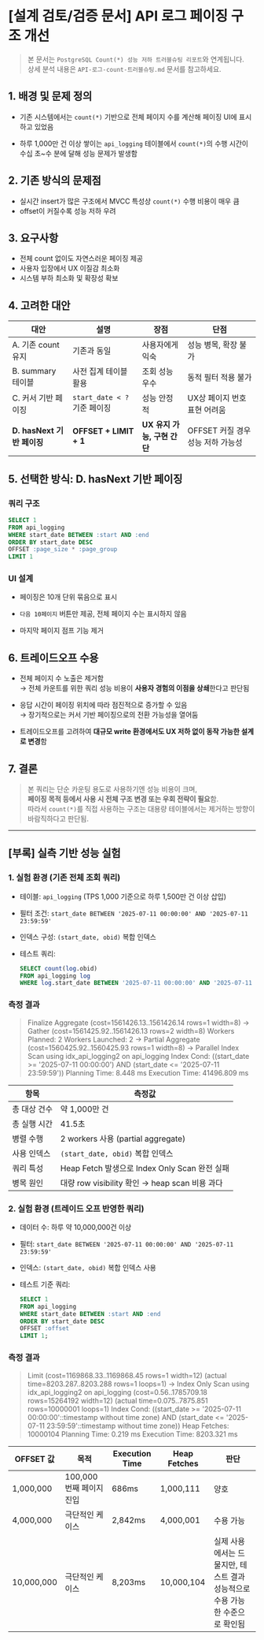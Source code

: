 # [설계 검토/검증 문서] API 로그 페이징 구조 개선

> 본 문서는 `PostgreSQL Count(*) 성능 저하 트러블슈팅 리포트`와 연계됩니다.  
> 상세 분석 내용은 `API-로그-count-트러블슈팅.md` 문서를 참고하세요.

## 1. 배경 및 문제 정의

- 기존 시스템에서는 `count(*)` 기반으로 전체 페이지 수를 계산해 페이징 UI에 표시하고 있었음

- 하루 1,000만 건 이상 쌓이는 `api_logging` 테이블에서 `count(*)`의 수행 시간이 수십 초~수 분에 달해 성능 문제가 발생함

## 2. 기존 방식의 문제점

- 실시간 insert가 많은 구조에서 MVCC 특성상 `count(*)` 수행 비용이 매우 큼
- offset이 커질수록 성능 저하 우려

## 3. 요구사항

- 전체 count 없이도 자연스러운 페이징 제공
- 사용자 입장에서 UX 이질감 최소화
- 시스템 부하 최소화 및 확장성 확보

## 4. 고려한 대안

| 대안                    | 설명                      | 장점                  | 단점                     |
| --------------------- | ----------------------- | ------------------- | ---------------------- |
| A. 기존 count 유지        | 기존과 동일                  | 사용자에게 익숙            | 성능 병목, 확장 불가           |
| B. summary 테이블        | 사전 집계 테이블 활용            | 조회 성능 우수            | 동적 필터 적용 불가            |
| C. 커서 기반 페이징          | `start_date < ?` 기준 페이징 | 성능 안정적              | UX상 페이지 번호 표현 어려움      |
| **D. hasNext 기반 페이징** | **OFFSET + LIMIT + 1**  | **UX 유지 가능, 구현 간단** | OFFSET 커질 경우 성능 저하 가능성 |

## 5. 선택한 방식: D. hasNext 기반 페이징

### 쿼리 구조

```sql
SELECT 1
FROM api_logging
WHERE start_date BETWEEN :start AND :end
ORDER BY start_date DESC
OFFSET :page_size * :page_group
LIMIT 1
```

### UI 설계

- 페이징은 10개 단위 묶음으로 표시

- `다음 10페이지` 버튼만 제공, 전체 페이지 수는 표시하지 않음

- 마지막 페이지 점프 기능 제거

## 6. 트레이드오프 수용

- 전체 페이지 수 노출은 제거함  
  → 전체 카운트를 위한 쿼리 성능 비용이 **사용자 경험의 이점을 상쇄**한다고 판단됨

- 응답 시간이 페이징 위치에 따라 점진적으로 증가할 수 있음  
  → 장기적으로는 커서 기반 페이징으로의 전환 가능성을 열어둠

- 트레이드오프를 고려하여 **대규모 write 환경에서도 UX 저하 없이 동작 가능한 설계로 변경**함

## 7. 결론

> 본 쿼리는 단순 카운팅 용도로 사용하기엔 성능 비용이 크며,  
> **페이징 목적 등에서 사용 시 전체 구조 변경 또는 우회 전략이 필요**함.  
> 따라서 `count(*)`를 직접 사용하는 구조는 대용량 테이블에서는 제거하는 방향이 바람직하다고 판단됨.

---

## [부록] 실측 기반 성능 실험

### 1. 실험 환경 (기존 전체 조회 쿼리)

- 테이블: `api_logging` (TPS 1,000 기준으로 하루 1,500만 건 이상 삽입)

- 필터 조건: `start_date BETWEEN '2025-07-11 00:00:00' AND '2025-07-11 23:59:59'`

- 인덱스 구성: `(start_date, obid)` 복합 인덱스

- 테스트 쿼리:
  
  ```sql
  SELECT count(log.obid)
  FROM api_logging log
  WHERE log.start_date BETWEEN '2025-07-11 00:00:00' AND '2025-07-11 23:59:59';
  ```

### 측정 결과

> Finalize Aggregate  (cost=1561426.13..1561426.14 rows=1 width=8)
>   ->  Gather  (cost=1561425.92..1561426.13 rows=2 width=8)
>         Workers Planned: 2
>         Workers Launched: 2
>         ->  Partial Aggregate  (cost=1560425.92..1560425.93 rows=1 width=8)
>               ->  Parallel Index Scan using idx_api_logging2 on api_logging
>                     Index Cond: ((start_date >= '2025-07-11 00:00:00') AND (start_date <= '2025-07-11 23:59:59'))
> Planning Time: 8.448 ms
> Execution Time: 41496.809 ms

| 항목      | 측정값                                    |
| ------- | -------------------------------------- |
| 총 대상 건수 | 약 1,000만 건                             |
| 총 실행 시간 | 41.5초                                  |
| 병렬 수행   | 2 workers 사용 (partial aggregate)       |
| 사용 인덱스  | `(start_date, obid)` 복합 인덱스            |
| 쿼리 특성   | Heap Fetch 발생으로 Index Only Scan 완전 실패  |
| 병목 원인   | 대량 row visibility 확인 → heap scan 비용 과다 |

### 2. 실험 환경 (트레이드 오프 반영한 쿼리)

- 데이터 수: 하루 약 10,000,000건 이상

- 필터: `start_date BETWEEN '2025-07-11 00:00:00' AND '2025-07-11 23:59:59'`

- 인덱스: `(start_date, obid)` 복합 인덱스 사용

- 테스트 기준 쿼리:
  
  ```sql
  SELECT 1
  FROM api_logging
  WHERE start_date BETWEEN :start AND :end
  ORDER BY start_date DESC
  OFFSET :offset
  LIMIT 1;
  ```

### 측정 결과

> Limit  (cost=1169868.33..1169868.45 rows=1 width=12) (actual time=8203.287..8203.288 rows=1 loops=1)
>   ->  Index Only Scan using idx_api_logging2 on api_logging  (cost=0.56..1785709.18 rows=15264192 width=12) (actual time=0.075..7875.851 rows=10000001 loops=1)
>         Index Cond: ((start_date >= '2025-07-11 00:00:00'::timestamp without time zone) AND (start_date <= '2025-07-11 23:59:59'::timestamp without time zone))
>         Heap Fetches: 10000104
> Planning Time: 0.219 ms
> Execution Time: 8203.321 ms

| OFFSET 값   | 목적               | Execution Time | Heap Fetches | 판단                                          |
| ---------- | ---------------- | -------------- | ------------ | ------------------------------------------- |
| 1,000,000  | 100,000번째 페이지 진입 | 686ms          | 1,000,111    | 양호                                          |
| 4,000,000  | 극단적인 케이스         | 2,842ms        | 4,000,001    | 수용 가능                                       |
| 10,000,000 | 극단적인 케이스         | 8,203ms        | 10,000,104   | 실제 사용에서는 드물지만, 테스트 결과 성능적으로 수용 가능한 수준으로 확인됨 |
